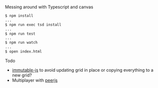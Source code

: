 Messing around with Typescript and canvas

```bash
$ npm install
...
$ npm run exec tsd install
...
$ npm run test
...
$ npm run watch
...
$ open index.html
```

Todo

* [immutable-js](https://github.com/facebook/immutable-js/) to avoid updating grid in place or copying everything to a new grid?
* Multiplayer with [peerjs](https://github.com/peers/peerjs)
